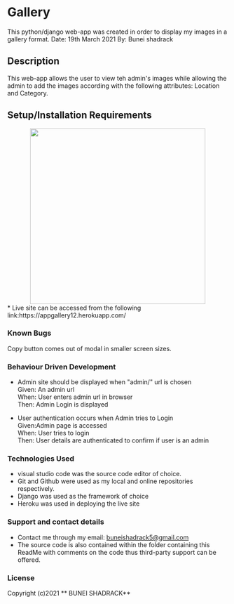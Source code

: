 # Gallery

This python/django web-app was created in order to display my images in a gallery format.
Date: 19th March 2021
By: Bunei shadrack

## Description
This web-app allows the user to view teh admin's images while allowing the admin to add the images according with the following attributes: Location and Category.

## Setup/Installation Requirements
<div align="center">
    <img src="/home/moringa/Pictures/web.png" width="400px"</img> 
</div>
* Live site can be accessed from the following link:https://appgallery12.herokuapp.com/

### Known Bugs
Copy button comes out of modal in smaller screen sizes.

### Behaviour Driven Development
* Admin site should be displayed when "admin/" url is chosen<br>
Given: An admin url<br>
When: User enters admin url in browser<br>
Then: Admin Login is displayed<br>

* User authentication occurs when Admin tries to Login<br>
Given:Admin page is accessed<br>
When: User tries to login<br>
Then: User details are authenticated to confirm if user is an admin<br>


### Technologies Used
* visual studio code  was the source code editor of choice.
* Git and Github were used as my local and online repositories respectively.
* Django was used as the framework of choice
* Heroku was used in deploying the live site


### Support and contact details
* Contact me through my email: buneishadrack5@gmail.com
* The source code is also contained within the folder containing this ReadMe with comments on the code thus third-party support can be offered.

### License

Copyright (c)2021 ** BUNEI SHADRACK**

